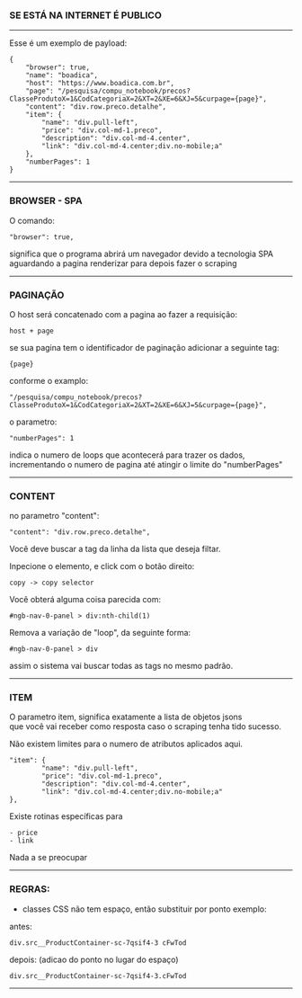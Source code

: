 
###  SE ESTÁ NA INTERNET É PUBLICO

--- 

Esse é um exemplo de payload:

```
{
    "browser": true,
    "name": "boadica",
    "host": "https://www.boadica.com.br",
    "page": "/pesquisa/compu_notebook/precos?ClasseProdutoX=1&CodCategoriaX=2&XT=2&XE=6&XJ=5&curpage={page}",
    "content": "div.row.preco.detalhe",
    "item": {
        "name": "div.pull-left",
        "price": "div.col-md-1.preco",
        "description": "div.col-md-4.center",
        "link": "div.col-md-4.center;div.no-mobile;a"
    },
    "numberPages": 1
}
```

---

### BROWSER - SPA

O comando:

```
"browser": true,
```

significa que o programa abrirá um navegador devido a tecnologia SPA \
aguardando a pagina renderizar para depois fazer o scraping



---

### PAGINAÇÃO

O host  será concatenado com a pagina ao fazer a requisição:

```
host + page
```

se sua pagina tem o identificador de paginação adicionar a seguinte tag:

```
{page}
```

conforme o examplo:
```
"/pesquisa/compu_notebook/precos?ClasseProdutoX=1&CodCategoriaX=2&XT=2&XE=6&XJ=5&curpage={page}",
```

o parametro:

```
"numberPages": 1
```

indica o numero de loops que acontecerá para trazer os dados, \
incrementando o numero de pagina até atingir o limite do "numberPages"

---
### CONTENT

no parametro "content":

```
"content": "div.row.preco.detalhe",
```


Você deve buscar a tag da linha da lista que deseja filtar.

Inpecione o elemento, e click com o botão direito:
```
copy -> copy selector
```
Você obterá alguma coisa parecida com:
```
#ngb-nav-0-panel > div:nth-child(1)
```

Remova a variação de "loop", da seguinte forma:

```
#ngb-nav-0-panel > div
```

assim o sistema vai buscar todas as tags no mesmo padrão.

---

### ITEM

O parametro item, significa exatamente a lista de objetos jsons \
que você vai receber como resposta caso o scraping tenha tido sucesso.

Não existem limites para o numero de atributos aplicados aqui.
```
"item": {
        "name": "div.pull-left",
        "price": "div.col-md-1.preco",
        "description": "div.col-md-4.center",
        "link": "div.col-md-4.center;div.no-mobile;a"
},
```

Existe rotinas específicas para 
```
- price
- link
```
Nada a se preocupar


---

### REGRAS:

- classes CSS não tem espaço, então substituir por ponto
exemplo:

antes:
```
div.src__ProductContainer-sc-7qsif4-3 cFwTod
```

depois: (adicao do ponto no lugar do espaço)

```
div.src__ProductContainer-sc-7qsif4-3.cFwTod
```

--- 